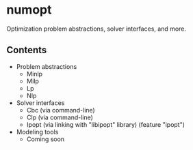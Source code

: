 # numopt

Optimization problem abstractions, solver interfaces, and more.

## Contents

* Problem abstractions
  * Minlp
  * Milp
  * Lp
  * Nlp
* Solver interfaces
  * Cbc (via command-line)
  * Clp (via command-line)
  * Ipopt (via linking with "libipopt" library) (feature "ipopt")
* Modeling tools
  * Coming soon
